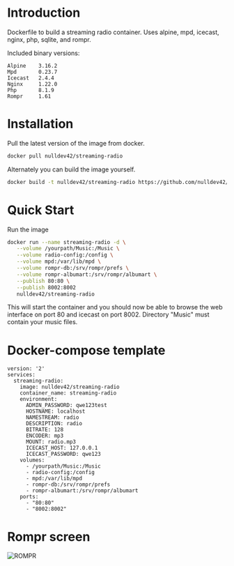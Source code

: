 # Introduction

Dockerfile to build a streaming radio container.  Uses alpine, mpd, icecast, nginx, php, sqlite, and rompr.

Included binary versions:

```text
Alpine    3.16.2
Mpd       0.23.7
Icecast   2.4.4
Nginx     1.22.0
Php       8.1.9
Rompr     1.61
```

# Installation

Pull the latest version of the image from docker.

```bash
docker pull nulldev42/streaming-radio
```

Alternately you can build the image yourself.

```bash
docker build -t nulldev42/streaming-radio https://github.com/nulldev42/streaming-radio.git
```

# Quick Start

Run the image

```bash
docker run --name streaming-radio -d \
   --volume /yourpath/Music:/Music \
   --volume radio-config:/config \
   --volume mpd:/var/lib/mpd \
   --volume rompr-db:/srv/rompr/prefs \
   --volume rompr-albumart:/srv/rompr/albumart \
   --publish 80:80 \
   --publish 8002:8002
   nulldev42/streaming-radio
```

This will start the container and you should now be able to browse the web interface on port 80 and icecast on port 8002.
Directory "Music" must contain your music files.

# Docker-compose template
```docker-compose
version: '2'
services:
  streaming-radio:
    image: nulldev42/streaming-radio
    container_name: streaming-radio
    environment:
      ADMIN_PASSWORD: qwe123test
      HOSTNAME: localhost
      NAMESTREAM: radio
      DESCRIPTION: radio
      BITRATE: 128
      ENCODER: mp3
      MOUNT: radio.mp3
      ICECAST_HOST: 127.0.0.1
      ICECAST_PASSWORD: qwe123
    volumes:
      - /yourpath/Music:/Music
      - radio-config:/config
      - mpd:/var/lib/mpd
      - rompr-db:/srv/rompr/prefs
      - rompr-albumart:/srv/rompr/albumart
    ports:
      - "80:80"
      - "8002:8002"
```
# Rompr screen
![ROMPR](https://fatg3erman.github.io/RompR/images/desktopskin.png)
